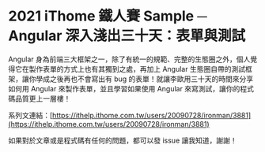 # 2021 iThome 鐵人賽 Sample ─ Angular 深入淺出三十天：表單與測試

Angular 身為前端三大框架之一，除了有統一的規範、完整的生態圈之外，個人覺得它在製作表單的方式上也有其獨到之處，再加上 Angular 生態圈自帶的測試框架，讓你學成之後再也不會寫出有 bug 的表單！就讓李歐用三十天的時間來分享如何用 Angular 來製作表單，並且學習如果使用 Angular 來寫測試，讓你的程式碼品質更上一層樓！

系列文連結：[https://ithelp.ithome.com.tw/users/20090728/ironman/3881](https://ithelp.ithome.com.tw/users/20090728/ironman/3881)

如果對於文章或是程式碼有任何的問題，都可以發 issue 讓我知道，謝謝！
